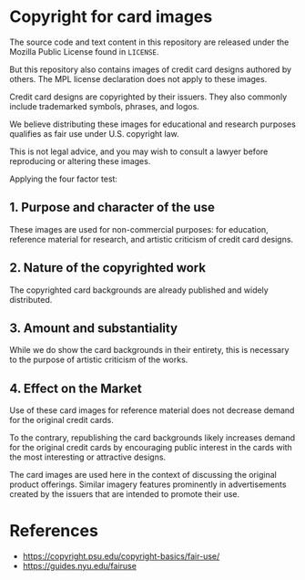 # Copyright for card images

The source code and text content in this repository are released under the
Mozilla Public License found in `LICENSE`.

But this repository also contains images of credit card designs authored by
others. The MPL license declaration does not apply to these images.

Credit card designs are copyrighted by their issuers. They also commonly
include trademarked symbols, phrases, and logos.

We believe distributing these images for educational and research purposes
qualifies as fair use under U.S. copyright law.

This is not legal advice, and you may wish to consult a lawyer before
reproducing or altering these images.

Applying the four factor test:

## 1. Purpose and character of the use

These images are used for non-commercial purposes: for education, reference
material for research, and artistic criticism of credit card designs.

## 2. Nature of the copyrighted work

The copyrighted card backgrounds are already published and widely distributed.

## 3. Amount and substantiality

While we do show the card backgrounds in their entirety, this is necessary to
the purpose of artistic criticism of the works.

## 4. Effect on the Market

Use of these card images for reference material does not decrease demand for
the original credit cards.

To the contrary, republishing the card backgrounds likely increases demand for
the original credit cards by encouraging public interest in the cards with the
most interesting or attractive designs.

The card images are used here in the context of discussing the original product
offerings. Similar imagery features prominently in advertisements created by
the issuers that are intended to promote their use.

# References

* https://copyright.psu.edu/copyright-basics/fair-use/
* https://guides.nyu.edu/fairuse
